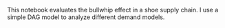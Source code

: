 This notebook evaluates the bullwhip effect in a shoe supply chain. I use a
simple DAG model to analyze different demand models.
